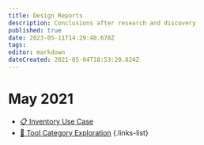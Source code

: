 ```yaml
---
title: Design Reports
description: Conclusions after research and discovery
published: true
date: 2023-05-11T14:29:48.678Z
tags: 
editor: markdown
dateCreated: 2021-05-04T18:53:20.824Z
---
```


# May 2021

- [:clipboard: Inventory Use Case](/design/reports/inventory-use-case)
- [:hammer: Tool Category Exploration](/design/reports/tool-category)
{.links-list}
